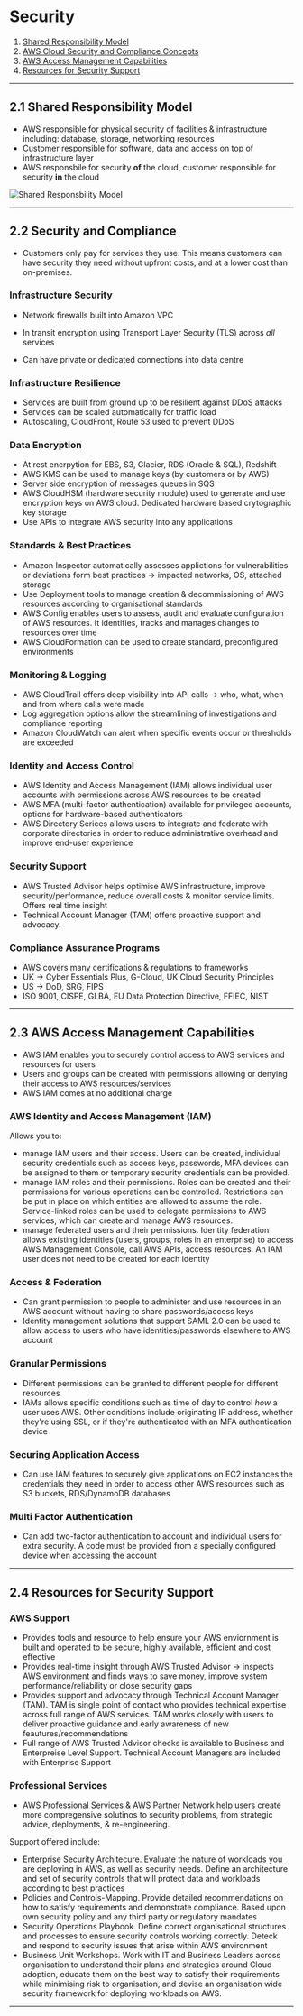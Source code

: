 # Security

1. [Shared Responsibility Model](#2.1-Shared-Responsibility-Model)
2. [AWS Cloud Security and Compliance Concepts](#2.2-Security-and-Compliance)
3. [AWS Access Management Capabilities](#2.3-AWS-Access-Management-Capabilities)
4. [Resources for Security Support](#2.4-Resources-for-Security-Support)

---

## 2.1 Shared Responsibility Model

* AWS responsible for physical security of facilities & infrastructure including: database, storage, networking resources
* Customer responsible for software, data and access on top of infrastructure layer
* AWS responsbile for security **of** the cloud, customer responsible for security **in** the cloud 

![Shared Responsbility Model](https://d2908q01vomqb2.cloudfront.net/c5b76da3e608d34edb07244cd9b875ee86906328/2020/12/28/Shared-Responsibility-by-Service-Type.png)

---

## 2.2 Security and Compliance

* Customers only pay for services they use. This means customers can have security they need without upfront costs, and at a lower cost than on-premises.

### Infrastructure Security

* Network firewalls built into Amazon VPC

* In transit encryption using Transport Layer Security (TLS) across *all* services
* Can have private or dedicated connections into data centre 

### Infrastructure Resilience

* Services are built from ground up to be resilient against DDoS attacks
* Services can be scaled automatically for traffic load
* Autoscaling, CloudFront, Route 53 used to prevent DDoS 

### Data Encryption

* At rest encrpytion for EBS, S3, Glacier, RDS (Oracle & SQL), Redshift
* AWS KMS can be used to manage keys (by customers or by AWS)
* Server side encryption of messages queues in SQS
* AWS CloudHSM (hardware security module) used to generate and use encryption keys on AWS cloud. Dedicated hardware based crytographic key storage
* Use APIs to integrate AWS security into any applications

### Standards & Best Practices

* Amazon Inspector automatically assesses applictions for vulnerabilities or deviations form best practices -> impacted networks, OS, attached storage
* Use Deployment tools to manage creation & decommissioning of AWS resources according to organisational standards
* AWS Config enables users to assess, audit and evaluate configuration of AWS resources. It identifies, tracks and manages changes to resources over time
* AWS CloudFormation can be used to create standard, preconfigured environments 

### Monitoring & Logging

* AWS CloudTrail offers deep visibility into API calls -> who, what, when and from where calls were made
* Log aggregation options allow the streamlining of investigations and compliance reporting
* Amazon CloudWatch can alert when specific events occur or thresholds are exceeded

### Identity and Access Control

* AWS Identity and Access Management (IAM) allows individual user accounts with permissions across AWS resources to be created
* AWS MFA (multi-factor authentication) available for privileged accounts, options for hardware-based authenticators 
* AWS Directory Serices allows users to integrate and federate with corporate directories in order to reduce administrative overhead and improve end-user experience  

### Security Support

* AWS Trusted Advisor helps optimise AWS infrastructure, improve security/performance, reduce overall costs & monitor service limits. Offers real time insight
* Technical Account Manager (TAM) offers proactive support and advocacy. 

### Compliance Assurance Programs

* AWS covers many certifications & regulations to frameworks
* UK -> Cyber Essentials Plus, G-Cloud, UK Cloud Security Principles
* US -> DoD, SRG, FIPS
* ISO 9001, CISPE, GLBA, EU Data Protection Directive, FFIEC, NIST

---

## 2.3 AWS Access Management Capabilities

* AWS IAM enables you to securely control access to AWS services and resources for users
* Users and groups can be created with permissions allowing or denying their access to AWS resources/services
* AWS IAM comes at no additional charge

### AWS Identity and Access Management (IAM)

Allows you to:

* manage IAM users and their access. Users can be created, individual security credentials such as access keys, passwords, MFA devices can be assigned to them or temporary security credentials can be provided. 
* manage IAM roles and their permissions. Roles can be created and their permissions for various operations can be controlled. Restrictions can be put in place on which entities are allowed to assume the role. Service-linked roles can be used to delegate permissions to AWS services, which can create and manage AWS resources. 
* manage federated users and their permissions. Identity federation allows existing identities (users, groups, roles in an enterprise) to access AWS Management Console, call AWS APIs, access resources. An IAM user does not need to be created for each identity

### Access & Federation

* Can grant permission to people to administer and use resources in an AWS account without having to share passwords/access keys
* Identity management solutions that support SAML 2.0 can be used to allow access to users who have identities/passwords elsewhere to AWS account

### Granular Permissions

* Different permissions can be granted to different people for different resources 
* IAMa allows specific conditions such as time of day to control *how* a user uses AWS. Other conditions include originating IP address, whether they're using SSL, or if they're authenticated with an MFA authentication device 

### Securing Application Access

* Can use IAM features to securely give applications on EC2 instances the credentials they need in order to access other AWS resources such as S3 buckets, RDS/DynamoDB databases

### Multi Factor Authentication

* Can add two-factor authentication to account and individual users for extra security. A code must be provided from a specially configured device when accessing the account

---

## 2.4 Resources for Security Support

### AWS Support

* Provides tools and resource to help ensure your AWS enviornment is built and operated to be secure, highly available, efficient and cost effective
* Provides real-time insight through AWS Trusted Advisor -> inspects AWS environment and finds ways to save money, improve system performance/reliability or close security gaps
* Provides support and advocacy through Technical Account Manager (TAM). TAM is single point of contact who provides technical expertise across full range of AWS services. TAM works closely with users to deliver proactive guidance and early awareness of new feautures/recommendations
* Full range of AWS Trusted Advisor checks is available to Business and Enterpreise Level Support. Technical Account Managers are included with Enterprise Support

### Professional Services

* AWS Professional Services & AWS Partner Network help users create more compregensive solutinos to security problems, from strategic advice, deployments, & re-engineering.

Support offered include:

* Enterprise Security Architecure. Evaluate the nature of workloads you are deploying in AWS, as well as security needs. Define an architecture and set of security controls that will protect data and workloads according to best practices
* Policies and Controls-Mapping. Provide detailed recommendations on how to satisfy requirements and demonstrate compliance. Based upon own security policy and any third party or regulatory mandates
* Security Operations Playbook. Define correct organisational structures and processes to ensure security controls working correctly. Deteck and respond to security issues that arise within AWS environment
* Business Unit Workshops. Work with IT and Business Leaders across organisation to understand their plans and strategies around Cloud adoption, educate them on the best way to satisfy their requirements while minimising risk to organisation, and devise an organisation wide security framework for deploying workloads on AWS.

---
